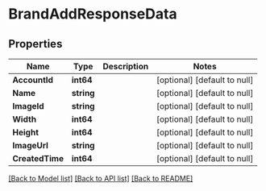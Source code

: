 # BrandAddResponseData

## Properties
Name | Type | Description | Notes
------------ | ------------- | ------------- | -------------
**AccountId** | **int64** |  | [optional] [default to null]
**Name** | **string** |  | [optional] [default to null]
**ImageId** | **string** |  | [optional] [default to null]
**Width** | **int64** |  | [optional] [default to null]
**Height** | **int64** |  | [optional] [default to null]
**ImageUrl** | **string** |  | [optional] [default to null]
**CreatedTime** | **int64** |  | [optional] [default to null]

[[Back to Model list]](../README.md#documentation-for-models) [[Back to API list]](../README.md#documentation-for-api-endpoints) [[Back to README]](../README.md)


